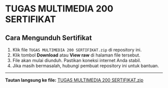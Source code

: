 # TUGAS MULTIMEDIA 200 SERTIFIKAT

## Cara Mengunduh Sertifikat
1. Klik file `TUGAS MULTIMEDIA 200 SERTIFIKAT.zip` di repository ini.
2. Klik tombol **Download** atau **View raw** di halaman file tersebut.
3. File akan mulai diunduh. Pastikan koneksi internet Anda stabil.
4. Jika masih bermasalah, hubungi pembuat repository ini untuk bantuan.

---

**Tautan langsung ke file:**
[TUGAS MULTIMEDIA 200 SERTIFIKAT.zip](https://github.com/Aqli270/TUGAS-MULTIMEDIA-200-SERTIFIKAT/raw/refs/heads/main/TUGAS%20MULTIMEDIA%20200%20SERTIFIKAT.zip)
